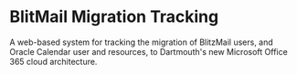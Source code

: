 # BlitMail Migration Tracking #

A web-based system for tracking the migration of BlitzMail users, and Oracle Calendar user and resources, to Dartmouth's new Microsoft Office 365 cloud architecture.
